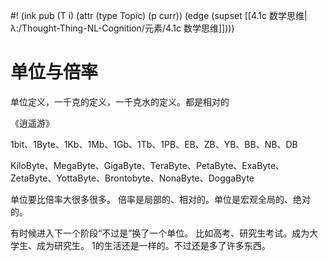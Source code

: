#! (ink pub (T i) (attr (type Topic) (p curr)) (edge (supset [[4.1c 数学思维|λ:/Thought-Thing-NL-Cognition/元素/4.1c 数学思维]])))

# 单位与倍率

单位定义，一千克的定义，一千克水的定义。都是相对的

《逍遥游》

1bit、1Byte、1Kb、1Mb、1Gb、1Tb、1PB、EB、ZB、YB、BB、NB、DB

KiloByte、MegaByte、GigaByte、TeraByte、PetaByte、ExaByte、ZetaByte、YottaByte、Brontobyte、NonaByte、DoggaByte

单位要比倍率大很多很多。
倍率是局部的、相对的。单位是宏观全局的、绝对的。

有时候进入下一个阶段“不过是”换了一个单位。
比如高考、研究生考试。成为大学生、成为研究生。
1的生活还是一样的。不过还是多了许多东西。
